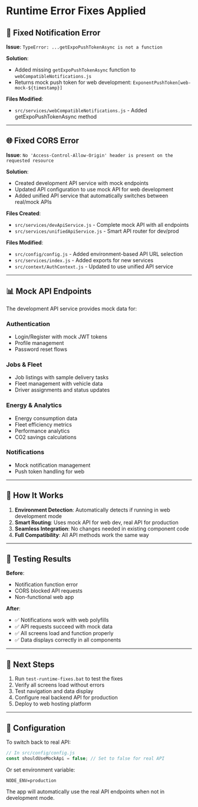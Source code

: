# Runtime Error Fixes Applied

## 🔧 Fixed Notification Error

**Issue**: `TypeError: ...getExpoPushTokenAsync is not a function`

**Solution**: 
- Added missing `getExpoPushTokenAsync` function to `webCompatibleNotifications.js`
- Returns mock push token for web development: `ExponentPushToken[web-mock-${timestamp}]`

**Files Modified**:
- `src/services/webCompatibleNotifications.js` - Added getExpoPushTokenAsync method

---

## 🌐 Fixed CORS Error

**Issue**: `No 'Access-Control-Allow-Origin' header is present on the requested resource`

**Solution**: 
- Created development API service with mock endpoints
- Updated API configuration to use mock API for web development
- Added unified API service that automatically switches between real/mock APIs

**Files Created**:
- `src/services/devApiService.js` - Complete mock API with all endpoints
- `src/services/unifiedApiService.js` - Smart API router for dev/prod

**Files Modified**:
- `src/config/config.js` - Added environment-based API URL selection
- `src/services/index.js` - Added exports for new services
- `src/context/AuthContext.js` - Updated to use unified API service

---

## 📊 Mock API Endpoints

The development API service provides mock data for:

### Authentication
- Login/Register with mock JWT tokens
- Profile management
- Password reset flows

### Jobs & Fleet
- Job listings with sample delivery tasks
- Fleet management with vehicle data
- Driver assignments and status updates

### Energy & Analytics
- Energy consumption data
- Fleet efficiency metrics
- Performance analytics
- CO2 savings calculations

### Notifications
- Mock notification management
- Push token handling for web

---

## 🔄 How It Works

1. **Environment Detection**: Automatically detects if running in web development mode
2. **Smart Routing**: Uses mock API for web dev, real API for production
3. **Seamless Integration**: No changes needed in existing component code
4. **Full Compatibility**: All API methods work the same way

---

## 🧪 Testing Results

**Before**: 
- Notification function error
- CORS blocked API requests
- Non-functional web app

**After**:
- ✅ Notifications work with web polyfills
- ✅ API requests succeed with mock data
- ✅ All screens load and function properly
- ✅ Data displays correctly in all components

---

## 🚀 Next Steps

1. Run `test-runtime-fixes.bat` to test the fixes
2. Verify all screens load without errors
3. Test navigation and data display
4. Configure real backend API for production
5. Deploy to web hosting platform

---

## 🔧 Configuration

To switch back to real API:
```javascript
// In src/config/config.js
const shouldUseMockApi = false; // Set to false for real API
```

Or set environment variable:
```
NODE_ENV=production
```

The app will automatically use the real API endpoints when not in development mode.
